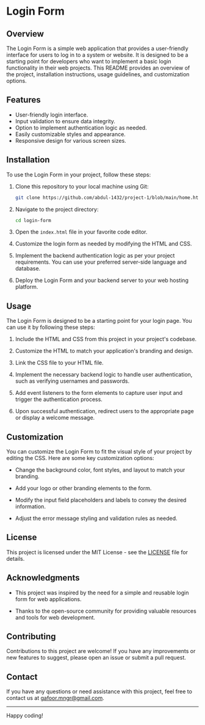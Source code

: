 # Login Form

## Overview

The Login Form is a simple web application that provides a user-friendly interface for users to log in to a system or website. It is designed to be a starting point for developers who want to implement a basic login functionality in their web projects. This README provides an overview of the project, installation instructions, usage guidelines, and customization options.

## Features

- User-friendly login interface.
- Input validation to ensure data integrity.
- Option to implement authentication logic as needed.
- Easily customizable styles and appearance.
- Responsive design for various screen sizes.

## Installation

To use the Login Form in your project, follow these steps:

1. Clone this repository to your local machine using Git:

   ```bash
   git clone https://github.com/abdul-1432/project-1/blob/main/home.html
   ```

2. Navigate to the project directory:

   ```bash
   cd login-form
   ```

3. Open the `index.html` file in your favorite code editor.

4. Customize the login form as needed by modifying the HTML and CSS.

5. Implement the backend authentication logic as per your project requirements. You can use your preferred server-side language and database.

6. Deploy the Login Form and your backend server to your web hosting platform.

## Usage

The Login Form is designed to be a starting point for your login page. You can use it by following these steps:

1. Include the HTML and CSS from this project in your project's codebase.

2. Customize the HTML to match your application's branding and design.

3. Link the CSS file to your HTML file.

4. Implement the necessary backend logic to handle user authentication, such as verifying usernames and passwords.

5. Add event listeners to the form elements to capture user input and trigger the authentication process.

6. Upon successful authentication, redirect users to the appropriate page or display a welcome message.

## Customization

You can customize the Login Form to fit the visual style of your project by editing the CSS. Here are some key customization options:

- Change the background color, font styles, and layout to match your branding.

- Add your logo or other branding elements to the form.

- Modify the input field placeholders and labels to convey the desired information.

- Adjust the error message styling and validation rules as needed.

## License

This project is licensed under the MIT License - see the [LICENSE](LICENSE) file for details.

## Acknowledgments

- This project was inspired by the need for a simple and reusable login form for web applications.

- Thanks to the open-source community for providing valuable resources and tools for web development.

## Contributing

Contributions to this project are welcome! If you have any improvements or new features to suggest, please open an issue or submit a pull request.

## Contact

If you have any questions or need assistance with this project, feel free to contact us at [gafoor.mngr@gmail.com](mailto:your-email@example.com).

---

Happy coding!

